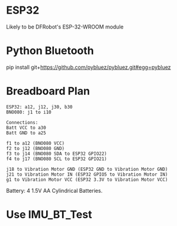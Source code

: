 # ESP32
Likely to be DFRobot's ESP-32-WROOM module  

# Python Bluetooth
pip install git+https://github.com/pybluez/pybluez.git#egg=pybluez  

# Breadboard Plan
    ESP32: a12, j12, j30, b30  
    BNO080: j1 to i10  

    Connections:  
    Batt VCC to a30  
    Batt GND to a25  
    
    f1 to a12 (BNO080 VCC)  
    f2 to j12 (BNO080 GND)  
    f3 to j14 (BNO080 SDA to ESP32 GPIO22)  
    f4 to j17 (BNO080 SCL to ESP32 GPIO21)  

    j18 to Vibration Motor GND (ESP32 GND to Vibration Motor GND)  
    j21 to Vibration Motor IN (ESP32 GPIO5 to Vibration Motor IN)  
    g1 to Vibration Motor VCC (ESP32 3.3V to Vibration Motor VCC)  

Battery: 4 1.5V AA Cylindrical Batteries.

# Use IMU_BT_Test
